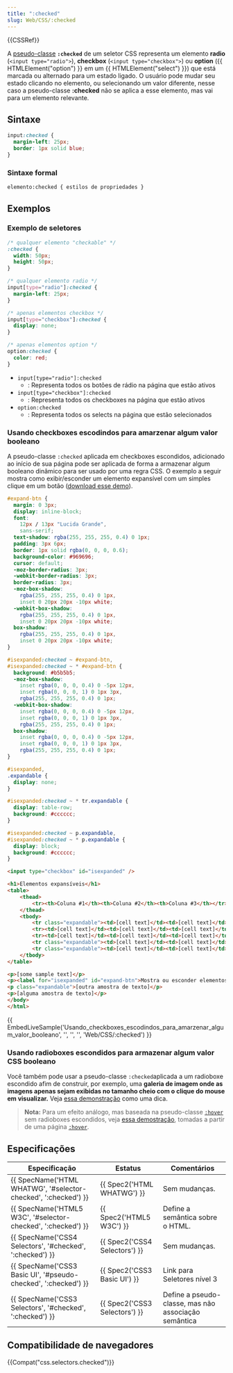 ```yaml
---
title: ":checked"
slug: Web/CSS/:checked
---
```


{{CSSRef}}

A [pseudo-classe](/pt-BR/docs/Web/CSS/Pseudo-classes) **`:checked`** de um seletor CSS representa um elemento **radio** (`<input type="radio">`), **checkbox** (`<input type="checkbox">`) ou **option** ({{ HTMLElement("option") }} em um {{ HTMLElement("select") }}) que está marcada ou alternado para um estado ligado. O usuário pode mudar seu estado clicando no elemento, ou selecionando um valor diferente, nesse caso a pseudo-classe **:checked** não se aplica a esse elemento, mas vai para um elemento relevante.

## Sintaxe

```css
input:checked {
  margin-left: 25px;
  border: 1px solid blue;
}
```

### Sintaxe formal

```
elemento:checked { estilos de propriedades }
```

## Exemplos

### Exemplo de seletores

```css
/* qualquer elemento "checkable" */
:checked {
  width: 50px;
  height: 50px;
}

/* qualquer elemento radio */
input[type="radio"]:checked {
  margin-left: 25px;
}

/* apenas elementos checkbox */
input[type="checkbox"]:checked {
  display: none;
}

/* apenas elementos option */
option:checked {
  color: red;
}
```

- `input[type="radio"]:checked`
  - : Representa todos os botões de rádio na página que estão ativos
- `input[type="checkbox"]:checked`
  - : Representa todos os checkboxes na página que estão ativos
- `option:checked`
  - : Representa todos os selects na página que estão selecionados

### Usando checkboxes escodindos para amarzenar algum valor booleano

A pseudo-classe `:checked` aplicada em checkboxes escondidos, adicionado ao início de sua página pode
ser aplicada de forma a armazenar algum booleano dinâmico para ser usado por uma regra CSS. O exemplo a seguir mostra como exibir/esconder um elemento expansível com um simples clique em um botão ([download esse demo](/@api/deki/files/6246/=expandable-elements.html)).

```css
#expand-btn {
  margin: 0 3px;
  display: inline-block;
  font:
    12px / 13px "Lucida Grande",
    sans-serif;
  text-shadow: rgba(255, 255, 255, 0.4) 0 1px;
  padding: 3px 6px;
  border: 1px solid rgba(0, 0, 0, 0.6);
  background-color: #969696;
  cursor: default;
  -moz-border-radius: 3px;
  -webkit-border-radius: 3px;
  border-radius: 3px;
  -moz-box-shadow:
    rgba(255, 255, 255, 0.4) 0 1px,
    inset 0 20px 20px -10px white;
  -webkit-box-shadow:
    rgba(255, 255, 255, 0.4) 0 1px,
    inset 0 20px 20px -10px white;
  box-shadow:
    rgba(255, 255, 255, 0.4) 0 1px,
    inset 0 20px 20px -10px white;
}

#isexpanded:checked ~ #expand-btn,
#isexpanded:checked ~ * #expand-btn {
  background: #b5b5b5;
  -moz-box-shadow:
    inset rgba(0, 0, 0, 0.4) 0 -5px 12px,
    inset rgba(0, 0, 0, 1) 0 1px 3px,
    rgba(255, 255, 255, 0.4) 0 1px;
  -webkit-box-shadow:
    inset rgba(0, 0, 0, 0.4) 0 -5px 12px,
    inset rgba(0, 0, 0, 1) 0 1px 3px,
    rgba(255, 255, 255, 0.4) 0 1px;
  box-shadow:
    inset rgba(0, 0, 0, 0.4) 0 -5px 12px,
    inset rgba(0, 0, 0, 1) 0 1px 3px,
    rgba(255, 255, 255, 0.4) 0 1px;
}

#isexpanded,
.expandable {
  display: none;
}

#isexpanded:checked ~ * tr.expandable {
  display: table-row;
  background: #cccccc;
}

#isexpanded:checked ~ p.expandable,
#isexpanded:checked ~ * p.expandable {
  display: block;
  background: #cccccc;
}
```

```html
<input type="checkbox" id="isexpanded" />

<h1>Elementos expansíveis</h1>
<table>
    <thead>
        <tr><th>Coluna #1</th><th>Coluna #2</th><th>Coluna #3</th></tr>
    </thead>
    <tbody>
        <tr class="expandable"><td>[cell text]</td><td>[cell text]</td><td>[cell text]</td></tr>
        <tr><td>[cell text]</td><td>[cell text]</td><td>[cell text]</td></tr>
        <tr><td>[cell text]</td><td>[cell text]</td><td>[cell text]</td></tr>
        <tr class="expandable"><td>[cell text]</td><td>[cell text]</td><td>[cell text]</td></tr>
        <tr class="expandable"><td>[cell text]</td><td>[cell text]</td><td>[cell text]</td></tr>
    </tbody>
</table>

<p>[some sample text]</p>
<p><label for="isexpanded" id="expand-btn">Mostra ou esconder elementos</label></p>
<p class="expandable">[outra amostra de texto]</p>
<p>[alguma amostra de texto]</p>
</body>
</html>
```

{{ EmbedLiveSample('Usando_checkboxes_escodindos_para_amarzenar_algum_valor_booleano', '', '', '', 'Web/CSS/:checked') }}

### Usando radioboxes escondidos para armazenar algum valor CSS booleano

Você também pode usar a pseudo-classe `:checked`aplicada a um radioboxe escondido afim de construir, por exemplo, uma **galeria de imagem onde as imagens apenas sejam exibidas no tamanho cheio com o clique do mouse em visualizar.** Veja [essa demonstração](/@api/deki/files/6268/=css-checked-gallery.zip) como uma dica.

> **Nota:** Para um efeito análogo, mas baseada na pseudo-classe [`:hover`](/pt-BR/docs/Web/CSS/%3Ahover) sem radioboxes escondidos, veja [essa demostração](/@api/deki/files/6247/=css-gallery.zip), tomadas a partir de uma página [`:hover`](/pt-BR/docs/Web/CSS/%3Ahover).

## Especificações

| Especificação                                                  | Estatus                       | Comentários                                          |
| -------------------------------------------------------------- | ----------------------------- | ---------------------------------------------------- |
| {{ SpecName('HTML WHATWG', '#selector-checked', ':checked') }} | {{ Spec2('HTML WHATWG') }}    | Sem mudanças.                                        |
| {{ SpecName('HTML5 W3C', '#selector-checked', ':checked') }}   | {{ Spec2('HTML5 W3C') }}      | Define a semântica sobre o HTML.                     |
| {{ SpecName('CSS4 Selectors', '#checked', ':checked') }}       | {{ Spec2('CSS4 Selectors') }} | Sem mudanças.                                        |
| {{ SpecName('CSS3 Basic UI', '#pseudo-checked', ':checked') }} | {{ Spec2('CSS3 Basic UI') }}  | Link para Seletores nível 3                          |
| {{ SpecName('CSS3 Selectors', '#checked', ':checked') }}       | {{ Spec2('CSS3 Selectors') }} | Define a pseudo-classe, mas não associação semântica |

## Compatibilidade de navegadores

{{Compat("css.selectors.checked")}}
